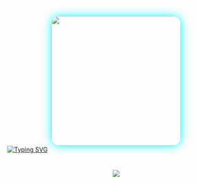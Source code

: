 <div align="center">
  <img src="https://i.ibb.co/fLM6Lm8/shaban-md.jpg" width="300" style="border-radius: 20px; box-shadow: 0 0 20px #00ffff;"/>
</div>
<a href="https://git.io/typing-svg"><img src="https://readme-typing-svg.demolab.com?font=Black+Ops+One&size=100&pause=1000&color=ff0000&center=true&width=1000&height=200&lines=HAPPY;GIRLFRIEND'S;DAY;TO+ALL;GIRLS;CELEBRATING+ON;THESE+DAY" alt="Typing SVG" /></a>
  
<div align="center">

<h1 align="center">
  <img src="https://readme-typing-svg.herokuapp.com?font=Fira+Code&size=30&duration=6000&color=00FF00&background=000000&center=true&vCenter=true&width=600&lines=💕💕💕Happy Girlfriend Day to the love of my life! You+re the sunshine that brightens up my day.You re not just my girlfriend, you re my best friend, partner in crime, and soulmate. Love you more than words can say.I m so grateful to have you by my side. Here s to many more adventures together! Happy Girlfriend Day.You re the reason my heart beats faster, my smile grows wider, and my life feels more meaningful. Love you.In a world full of people, you re the one I want to spend forever with. Happy Girlfriend Day, my love. alt="Typing Animation">
</h1>
  
